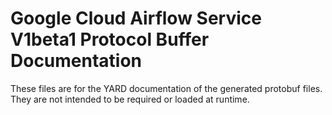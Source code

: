 # Google Cloud Airflow Service V1beta1 Protocol Buffer Documentation

These files are for the YARD documentation of the generated protobuf files.
They are not intended to be required or loaded at runtime.
